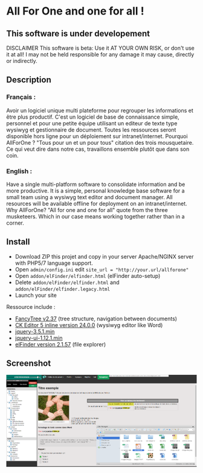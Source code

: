 # All For One and one for all !
 
## This software is under developement
DISCLAIMER
This software is beta: Use it AT YOUR OWN RISK, or don't use it at all! I may not be held responsible for any damage it may cause, directly or indirectly.

## Description
### Français :

Avoir un logiciel unique multi plateforme pour regrouper les informations et être plus productif.
C'est un logiciel de base de connaissance simple, personnel et pour une petite équipe utilisant un editeur de texte type wysiwyg et gestionnaire de document. 
Toutes les ressources seront disponible hors ligne pour un déploiement sur intranet/internet.
Pourquoi AllForOne ? 
"Tous pour un et un pour tous" citation des trois mousquetaire. Ce qui veut dire dans notre cas, travaillons ensemble plutôt que dans son coin. 

### English : 

Have a single multi-platform software to consolidate information and be more productive.
It is a simple, personal knowledge base software for a small team using a wysiwyg text editor and document manager. 
All resources will be available offline for deployment on an intranet/internet.
Why AllForOne? 
"All for one and one for all" quote from the three musketeers. Which in our case means working together rather than in a corner. 

## Install

- Download ZIP this projet and copy in your server Apache/NGINX server with PHP5/7 language support.
- Open `admin/config.ini` edit `site_url = "http://your.url/allforone"`
- Open `addon/elFinder/elfinder.html` (elFinder auto-setup)
- Delete `addon/elFinder/elfinder.html` and `addon/elFinder/elfinder.legacy.html`
- Launch your site

Ressource include :
- [FancyTree v2.37](https://github.com/mar10/fancytree) (tree structure, navigation between documents)
- [CK Editor 5 inline version 24.0.0](https://ckeditor.com/ckeditor-5/download/) (wysiwyg editor like Word)
- [jquery-3.5.1.min](https://jquery.com/)
- [jquery-ui-1.12.1.min](https://jqueryui.com/)
- [elFinder version 2.1.57](https://github.com/Studio-42/elFinder) (file explorer)

## Screenshot

![Screenshot1](/picture/AllForOne_Screenshot_210123.png)


